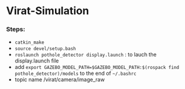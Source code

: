 # Virat-Simulation

### Steps:
  * `catkin_make`
  * `source devel/setup.bash`
  * `roslaunch pothole_detector display.launch` : to lauch the display.launch file
  * add `export GAZEBO_MODEL_PATH=$GAZEBO_MODEL_PATH:$(rospack find pothole_detector)/models` to the end of `~/.bashrc`
  * topic name /virat/camera/image_raw

